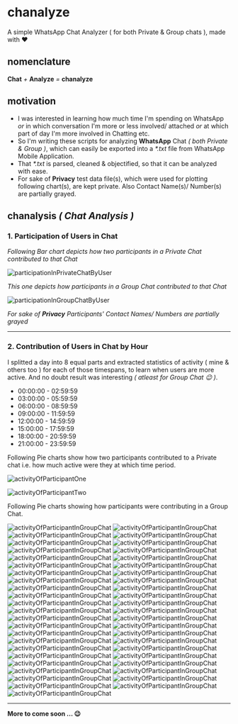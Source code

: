 # chanalyze
A simple WhatsApp Chat Analyzer ( for both Private &amp; Group chats ), made with :heart:
## nomenclature
**Chat** _+_ **Analyze** _=_ **chanalyze**
## motivation
- I was interested in learning how much time I'm spending on WhatsApp _or_ in which conversation I'm more or less involved/ attached _or_ at which part of day I'm more involved in Chatting etc.
- So I'm writing these scripts for analyzing **WhatsApp** Chat _( both Private & Group )_, which can easily be exported into a _*.txt_ file from WhatsApp Mobile Application.
- That _*.txt_ is parsed, cleaned & objectified, so that it can be analyzed with ease.
- For sake of **Privacy** test data file(s), which were used for plotting following chart(s), are kept private. Also Contact Name(s)/ Number(s) are partially grayed.
## chanalysis _( Chat Analysis )_
### 1. Participation of Users in Chat
_Following Bar chart depicts how two participants in a Private Chat contributed to that Chat_

![participationInPrivateChatByUser](plots/participationInPrivateChatByUser.png)

_This one depicts how participants in a Group Chat contributed to that Chat_

![participationInGroupChatByUser](plots/participationInGroupChatByUser.png)

_For sake of **Privacy** Participants' Contact Names/ Numbers are partially grayed_

---

### 2. Contribution of Users in Chat by Hour
I splitted a day into 8 equal parts and extracted statistics of activity ( mine & others too ) for each of those timespans, to learn when users are more active. And no doubt result was interesting _( atleast for Group Chat :wink: )_.

- 00:00:00 - 02:59:59
- 03:00:00 - 05:59:59
- 06:00:00 - 08:59:59
- 09:00:00 - 11:59:59
- 12:00:00 - 14:59:59
- 15:00:00 - 17:59:59
- 18:00:00 - 20:59:59
- 21:00:00 - 23:59:59

Following Pie charts show how two participants contributed to a Private chat i.e. how much active were they at which time period.

![activityOfParticipantOne](plots/contributionInPrivateChatOf*******oyByHour.png)

![activityOfParticipantTwo](plots/contributionInPrivateChatOf******************atty_\)ByHour.png)

Following Pie charts showing how participants were contributing in a Group Chat.

![activityOfParticipantInGroupChat](plots/contributionInGroupChatOf************SS\)ByHour.png)
![activityOfParticipantInGroupChat](plots/contributionInGroupChatOf************597ByHour.png)
![activityOfParticipantInGroupChat](plots/contributionInGroupChatOf************377ByHour.png)
![activityOfParticipantInGroupChat](plots/contributionInGroupChatOf************965ByHour.png)
![activityOfParticipantInGroupChat](plots/contributionInGroupChatOf************316ByHour.png)
![activityOfParticipantInGroupChat](plots/contributionInGroupChatOf************895ByHour.png)
![activityOfParticipantInGroupChat](plots/contributionInGroupChatOf************494ByHour.png)
![activityOfParticipantInGroupChat](plots/contributionInGroupChatOf************013ByHour.png)
![activityOfParticipantInGroupChat](plots/contributionInGroupChatOf*************CSS\)ByHour.png)
![activityOfParticipantInGroupChat](plots/contributionInGroupChatOf**********749ByHour.png)
![activityOfParticipantInGroupChat](plots/contributionInGroupChatOf************858ByHour.png)
![activityOfParticipantInGroupChat](plots/contributionInGroupChatOf*********SS\)ByHour.png)
![activityOfParticipantInGroupChat](plots/contributionInGroupChatOf************537ByHour.png)
![activityOfParticipantInGroupChat](plots/contributionInGroupChatOf************334ByHour.png)
![activityOfParticipantInGroupChat](plots/contributionInGroupChatOf************422ByHour.png)
![activityOfParticipantInGroupChat](plots/contributionInGroupChatOf************058ByHour.png)
![activityOfParticipantInGroupChat](plots/contributionInGroupChatOf*************8347ByHour.png)
![activityOfParticipantInGroupChat](plots/contributionInGroupChatOf************456ByHour.png)
![activityOfParticipantInGroupChat](plots/contributionInGroupChatOf************4775ByHour.png)
![activityOfParticipantInGroupChat](plots/contributionInGroupChatOf************181ByHour.png)
![activityOfParticipantInGroupChat](plots/contributionInGroupChatOf************691ByHour.png)
![activityOfParticipantInGroupChat](plots/contributionInGroupChatOf************459ByHour.png)
![activityOfParticipantInGroupChat](plots/contributionInGroupChatOf************093ByHour.png)
![activityOfParticipantInGroupChat](plots/contributionInGroupChatOf************979ByHour.png)
![activityOfParticipantInGroupChat](plots/contributionInGroupChatOf************697ByHour.png)
![activityOfParticipantInGroupChat](plots/contributionInGroupChatOf************183ByHour.png)
![activityOfParticipantInGroupChat](plots/contributionInGroupChatOf************502ByHour.png)
![activityOfParticipantInGroupChat](plots/contributionInGroupChatOf************606ByHour.png)
![activityOfParticipantInGroupChat](plots/contributionInGroupChatOf*******oyByHour.png)
![activityOfParticipantInGroupChat](plots/contributionInGroupChatOf************849ByHour.png)
![activityOfParticipantInGroupChat](plots/contributionInGroupChatOf************116ByHour.png)
![activityOfParticipantInGroupChat](plots/contributionInGroupChatOf************CSS\)ByHour.png)
![activityOfParticipantInGroupChat](plots/contributionInGroupChatOf************421ByHour.png)
![activityOfParticipantInGroupChat](plots/contributionInGroupChatOf************848ByHour.png)
![activityOfParticipantInGroupChat](plots/contributionInGroupChatOf************963ByHour.png)
![activityOfParticipantInGroupChat](plots/contributionInGroupChatOf************2_78ByHour.png)
![activityOfParticipantInGroupChat](plots/contributionInGroupChatOf************051ByHour.png)
![activityOfParticipantInGroupChat](plots/contributionInGroupChatOf*********S\)ByHour.png)
![activityOfParticipantInGroupChat](plots/contributionInGroupChatOf************454ByHour.png)
![activityOfParticipantInGroupChat](plots/contributionInGroupChatOf************877ByHour.png)
![activityOfParticipantInGroupChat](plots/contributionInGroupChatOf************592ByHour.png)
![activityOfParticipantInGroupChat](plots/contributionInGroupChatOf************203ByHour.png)
![activityOfParticipantInGroupChat](plots/contributionInGroupChatOf************425ByHour.png)
![activityOfParticipantInGroupChat](plots/contributionInGroupChatOf************382ByHour.png)
![activityOfParticipantInGroupChat](plots/contributionInGroupChatOf************669ByHour.png)

---

**More to come soon ... :wink:**